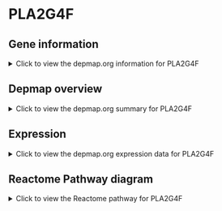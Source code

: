 <h1>PLA2G4F</h1>

<h2>Gene information</h2>
<details>
  <summary>Click to view the depmap.org information for PLA2G4F</summary>
  <p><a href="https://depmap.org/portal/gene/PLA2G4F?tab=about" target="_BLANK">Open page in a new tab...</a></p>
  <iframe src="https://depmap.org/portal/gene/PLA2G4F?tab=about" style="border:none;width:100%;height:800px"></iframe>
</details>

<h2>Depmap overview</h2>
<details>
  <summary>Click to view the depmap.org summary for PLA2G4F</summary>
  <p><a href="https://depmap.org/portal/gene/PLA2G4F?tab=overview" target="_BLANK">Open page in a new tab...</a></p>
  <iframe src="https://depmap.org/portal/gene/PLA2G4F?tab=overview" style="border:none;width:100%;height:800px"></iframe>
</details>

<h2>Expression</h2>
<details>
  <summary>Click to view the depmap.org expression data for PLA2G4F</summary>
  <p><a href="https://depmap.org/portal/gene/PLA2G4F?tab=characterization" target="_BLANK">Open page in a new tab...</a></p>
  <iframe src="https://depmap.org/portal/gene/PLA2G4F?tab=characterization" style="border:none;width:100%;height:800px"></iframe>
</details>



<h2>Reactome Pathway diagram</h2>
<details>
  <summary>Click to view the Reactome pathway for PLA2G4F</summary>
  <p><a href="https://reactome.org/PathwayBrowser/#/R-HSA-1483115" target="_BLANK">Open page in a new tab...</a></p>
  <p>Hydrolysis of LPC</p>
<iframe src="https://reactome.org/PathwayBrowser/#/R-HSA-1483115" style="border:none;width:100%;height:800px"></iframe>
</details>



